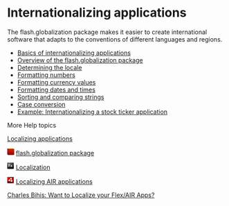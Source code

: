 # Internationalizing applications

<div>

The flash.globalization package makes it easier to create international software
that adapts to the conventions of different languages and regions.

- [Basics of internationalizing applications](WS9b644acd4ebe59998b99a90125fc4fecfb-8000.html)
- [Overview of the flash.globalization package](WS9b644acd4ebe59998b99a90125fc4fecfb-7ffe.html)
- [Determining the locale](WS9b644acd4ebe59998b99a90125fc4fecfb-7ffc.html)
- [Formatting numbers](WS9b644acd4ebe59998b99a90125fc4fecfb-7ffb.html)
- [Formatting currency values](WS9b644acd4ebe59998b99a90125fc4fecfb-7ffa.html)
- [Formatting dates and times](WS9b644acd4ebe59998b99a90125fc4fecfb-7ff9.html)
- [Sorting and comparing strings](WS9b644acd4ebe59998b99a90125fc4fecfb-7ff8.html)
- [Case conversion](WS9b644acd4ebe59998b99a90125fc4fecfb-7ff7.html)
- [Example: Internationalizing a stock ticker application](WS9b644acd4ebe59998b99a90125fc4fecfb-7ff6.html)

</div>

<div>

<div>

More Help topics

</div>

<div>

[Localizing applications](WS9b644acd4ebe59993a5b57f812214f2074b-8000.html)

</div>

![](../../img/flashplatformLinkIndicator.png)
[flash.globalization package](https://help.adobe.com/en_US/FlashPlatform/reference/actionscript/3/flash/globalization/package-detail.html)

![](../../img/flexLinkIndicator.png)
[Localization](https://help.adobe.com/en_US/Flex/4.0/UsingSDK/WS2db454920e96a9e51e63e3d11c0bf69084-7fcf.html)

![](../../img/airLinkIndicator.png)
[Localizing AIR applications](https://help.adobe.com/en_US/air/build/WSB2927578-20D8-4065-99F3-00ACE6511EEE.html)

[Charles Bihis: Want to Localize your Flex/AIR Apps?](http://blogs.adobe.com/charles/2011/02/want-to-localize-your-flexair-apps-its-easy-ill-show-you-how-again.html)

<div>

</div>

</div>
